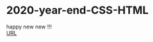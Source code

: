 # 2020-year-end-CSS-HTML
happy new new !!!   
[URL](https://www.youtube.com/channel/UCJK6RQ_Pn5OO0Bxn5hWROyQ 'Programming Web')
